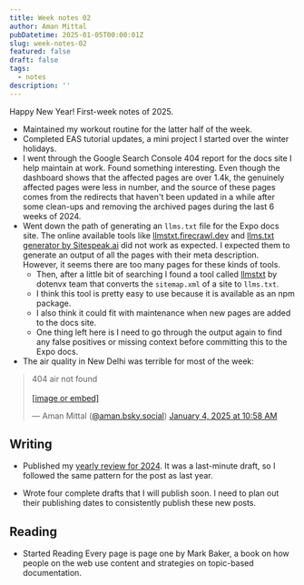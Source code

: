 ```yaml
---
title: Week notes 02
author: Aman Mittal
pubDatetime: 2025-01-05T00:00:01Z
slug: week-notes-02
featured: false
draft: false
tags:
  - notes
description: ''
---
```


Happy New Year! First-week notes of 2025.

- Maintained my workout routine for the latter half of the week.
- Completed EAS tutorial updates, a mini project I started over the winter holidays.
- I went through the Google Search Console 404 report for the docs site I help maintain at work. Found something interesting. Even though the dashboard shows that the affected pages are over 1.4k, the genuinely affected pages were less in number, and the source of these pages comes from the redirects that haven't been updated in a while after some clean-ups and removing the archived pages during the last 6 weeks of 2024.
- Went down the path of generating an `llms.txt` file for the Expo docs site. The online available tools like [llmstxt.firecrawl.dev](https://llmstxt.firecrawl.dev/) and [llms.txt generator by Sitespeak.ai](https://sitespeak.ai/tools/llms-txt-generator) did not work as expected. I expected them to generate an output of all the pages with their meta description. However, it seems there are too many pages for these kinds of tools.
  - Then, after a little bit of searching I found a tool called [llmstxt](https://github.com/dotenvx/llmstxt) by dotenvx team that converts the `sitemap.xml` of a site to `llms.txt`.
  - I think this tool is pretty easy to use because it is available as an npm package.
  - I also think it could fit with maintenance when new pages are added to the docs site.
  - One thing left here is I need to go through the output again to find any false positives or missing context before committing this to the Expo docs.
- The air quality in New Delhi was terrible for most of the week:

<blockquote class="bluesky-embed" data-bluesky-uri="at://did:plc:plmvu6gny24jklc5lqgcnblt/app.bsky.feed.post/3levepkk2qk2d" data-bluesky-cid="bafyreiad3a5skf7rctwvs6iloiyf3jhg7lqbhyyspdh3smneezdb26qt34"><p lang="en">404 air not found<br><br><a href="https://bsky.app/profile/did:plc:plmvu6gny24jklc5lqgcnblt/post/3levepkk2qk2d?ref_src=embed">[image or embed]</a></p>&mdash; Aman Mittal (<a href="https://bsky.app/profile/did:plc:plmvu6gny24jklc5lqgcnblt?ref_src=embed">@aman.bsky.social</a>) <a href="https://bsky.app/profile/did:plc:plmvu6gny24jklc5lqgcnblt/post/3levepkk2qk2d?ref_src=embed">January 4, 2025 at 10:58 AM</a></blockquote><script async src="https://embed.bsky.app/static/embed.js" charset="utf-8"></script>

## Writing

- Published my [yearly review for 2024](/blog/year-in-review-2024/). It was a last-minute draft, so I followed the same pattern for the post as last year.

- Wrote four complete drafts that I will publish soon. I need to plan out their publishing dates to consistently publish these new posts.

## Reading

- Started Reading Every page is page one by Mark Baker, a book on how people on the web use content and strategies on topic-based documentation.

